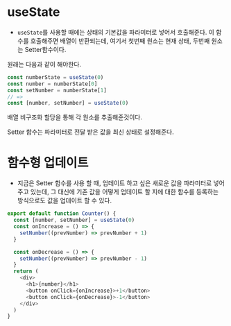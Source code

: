 # useState

- `useState`를 사용할 때에는 상태의 기본값을 파라미터로 넣어서 호출해준다. 이 함수를 호출해주면 배열이 반환되는데, 여기서 첫번째 원소는 현재 상태, 두번째 원소는 Setter함수이다.

원래는 다음과 같이 해야한다.

```javascript
const numberState = useState(0)
const number = numberState[0]
const setNumber = numberState[1]
// =>
const [number, setNumber] = useState(0)
```

배열 비구조화 할당을 통해 각 원소를 추출해준것이다.

Setter 함수는 파라미터로 전달 받은 값을 최신 상태로 설정해준다.

# 함수형 업데이트

- 지금은 Setter 함수를 사용 할 때, 업데이트 하고 싶은 새로운 값을 파라미터로 넣어주고 있는데, 그 대신에 기존 값을 어떻게 업데이트 할 지에 대한 함수를 등록하는 방식으로도 값을 업데이트 할 수 있다.

```javascript
export default function Counter() {
  const [number, setNumber] = useState(0)
  const onIncrease = () => {
    setNumber((prevNumber) => prevNumber + 1)
  }

  const onDecrease = () => {
    setNumber((prevNumber) => prevNumber - 1)
  }
  return (
    <div>
      <h1>{number}</h1>
      <button onClick={onIncrease}>+1</button>
      <button onClick={onDecrease}>-1</button>
    </div>
  )
}
```
